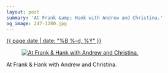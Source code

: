 ```yaml
---
layout: post
summary: 'At Frank &amp; Hank with Andrew and Christina.'
og_image: 247-1280.jpg
---
```


<div class="post">
 <time>
  <a href="/247">
   {{ page.date | date: "%B %-d, %Y" }}
  </a>
 </time>
 <a href="/247">
  <figure data-taken="12/13/2013">
   <img alt="At Frank &amp; Hank with Andrew and Christina." sizes="(min-width: 700px) 50vw, calc(100vw - 2rem)" src="{{ site.assets_url }}/247-640.jpg" srcset="{{ site.assets_url }}/247-1280.jpg 1280w, {{ site.assets_url }}/247-960.jpg 960w, {{ site.assets_url }}/247-640.jpg 640w, {{ site.assets_url }}/247-320.jpg 320w"/>
  </figure>
 </a>
 <span>
  At Frank &amp; Hank with Andrew and Christina.
 </span>
</div>
